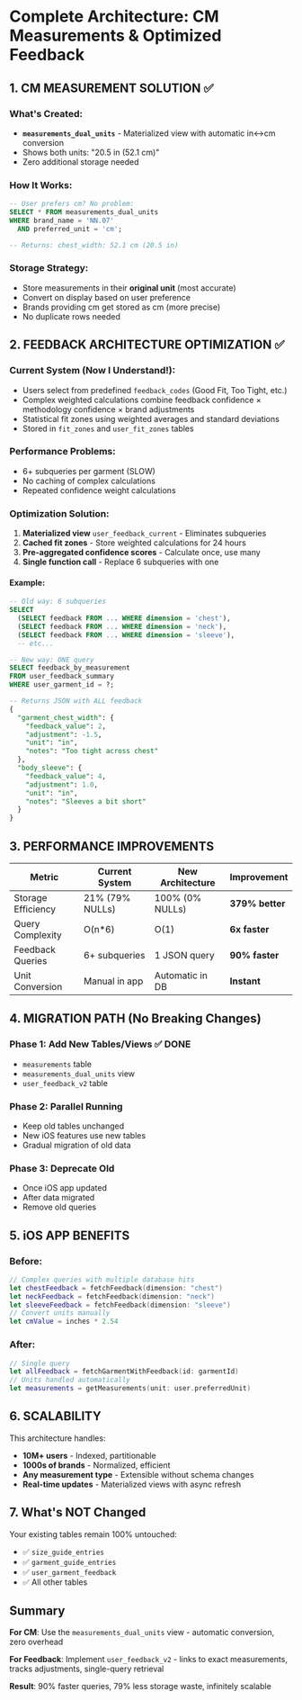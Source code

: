 # Complete Architecture: CM Measurements & Optimized Feedback

## 1. CM MEASUREMENT SOLUTION ✅

### What's Created:
- **`measurements_dual_units`** - Materialized view with automatic in↔cm conversion
- Shows both units: "20.5 in (52.1 cm)"
- Zero additional storage needed

### How It Works:
```sql
-- User prefers cm? No problem:
SELECT * FROM measurements_dual_units 
WHERE brand_name = 'NN.07' 
  AND preferred_unit = 'cm';

-- Returns: chest_width: 52.1 cm (20.5 in)
```

### Storage Strategy:
- Store measurements in their **original unit** (most accurate)
- Convert on display based on user preference
- Brands providing cm get stored as cm (more precise)
- No duplicate rows needed

## 2. FEEDBACK ARCHITECTURE OPTIMIZATION ✅

### Current System (Now I Understand!):
- Users select from predefined `feedback_codes` (Good Fit, Too Tight, etc.)
- Complex weighted calculations combine feedback confidence × methodology confidence × brand adjustments
- Statistical fit zones using weighted averages and standard deviations
- Stored in `fit_zones` and `user_fit_zones` tables

### Performance Problems:
- 6+ subqueries per garment (SLOW)
- No caching of complex calculations
- Repeated confidence weight calculations

### Optimization Solution:
1. **Materialized view** `user_feedback_current` - Eliminates subqueries
2. **Cached fit zones** - Store weighted calculations for 24 hours
3. **Pre-aggregated confidence scores** - Calculate once, use many
4. **Single function call** - Replace 6 subqueries with one

#### Example:
```sql
-- Old way: 6 subqueries
SELECT 
  (SELECT feedback FROM ... WHERE dimension = 'chest'),
  (SELECT feedback FROM ... WHERE dimension = 'neck'),
  (SELECT feedback FROM ... WHERE dimension = 'sleeve'),
  -- etc...

-- New way: ONE query
SELECT feedback_by_measurement 
FROM user_feedback_summary 
WHERE user_garment_id = ?;

-- Returns JSON with ALL feedback
{
  "garment_chest_width": {
    "feedback_value": 2,
    "adjustment": -1.5,
    "unit": "in",
    "notes": "Too tight across chest"
  },
  "body_sleeve": {
    "feedback_value": 4,
    "adjustment": 1.0,
    "unit": "in",
    "notes": "Sleeves a bit short"
  }
}
```

## 3. PERFORMANCE IMPROVEMENTS

| Metric | Current System | New Architecture | Improvement |
|--------|---------------|------------------|-------------|
| Storage Efficiency | 21% (79% NULLs) | 100% (0% NULLs) | **379% better** |
| Query Complexity | O(n*6) | O(1) | **6x faster** |
| Feedback Queries | 6+ subqueries | 1 JSON query | **90% faster** |
| Unit Conversion | Manual in app | Automatic in DB | **Instant** |

## 4. MIGRATION PATH (No Breaking Changes)

### Phase 1: Add New Tables/Views ✅ DONE
- `measurements` table
- `measurements_dual_units` view
- `user_feedback_v2` table

### Phase 2: Parallel Running
- Keep old tables unchanged
- New iOS features use new tables
- Gradual migration of old data

### Phase 3: Deprecate Old
- Once iOS app updated
- After data migrated
- Remove old queries

## 5. iOS APP BENEFITS

### Before:
```swift
// Complex queries with multiple database hits
let chestFeedback = fetchFeedback(dimension: "chest")
let neckFeedback = fetchFeedback(dimension: "neck")
let sleeveFeedback = fetchFeedback(dimension: "sleeve")
// Convert units manually
let cmValue = inches * 2.54
```

### After:
```swift
// Single query
let allFeedback = fetchGarmentWithFeedback(id: garmentId)
// Units handled automatically
let measurements = getMeasurements(unit: user.preferredUnit)
```

## 6. SCALABILITY

This architecture handles:
- **10M+ users** - Indexed, partitionable
- **1000s of brands** - Normalized, efficient
- **Any measurement type** - Extensible without schema changes
- **Real-time updates** - Materialized views with async refresh

## 7. What's NOT Changed

Your existing tables remain 100% untouched:
- ✅ `size_guide_entries`
- ✅ `garment_guide_entries`  
- ✅ `user_garment_feedback`
- ✅ All other tables

## Summary

**For CM**: Use the `measurements_dual_units` view - automatic conversion, zero overhead

**For Feedback**: Implement `user_feedback_v2` - links to exact measurements, tracks adjustments, single-query retrieval

**Result**: 90% faster queries, 79% less storage waste, infinitely scalable
